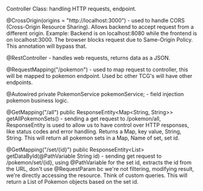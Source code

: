 Controller Class: handling HTTP requests, endpoint.

@CrossOrigin(origins = "http://localhost:3000") - used to handle CORS (Cross-Origin Resource Sharing). Allows backend to accept request from a different origin.
Example: Backend is on localhost:8080 while the frontend is on localhost:3000. The browser blocks request due to Same-Origin Policy. This annotation will bypass that.

@RestController - handles web requests, returns data as a JSON.

@RequestMapping("/pokemon") - used to map request to controller, this will be mapped to pokemon endpoint. Used bc other TCG's will have other endpoints.

@Autowired
private PokemonService pokemonService; - field injection pokemon business logic.

@GetMapping("/all")
public ResponseEntity<Map<String, String>> getAllPokemonSets() - sending a get request to /pokemon/all, ResponseEntity is used to allow us to have control over HTTP responses,
like status codes and error handling. Returns a Map, key value, String, String. This will return all pokemon sets in a Map, Name of set, set id.

@GetMapping("/set/{id}")
public ResponseEntity<List<Pokemon>> getDataById(@PathVariable String id) - sending get request to /pokemon/set/{id}, using @PathVariable for the set id, extracts the id from the URL,
don't use @RequestParam bc we're not filtering, modifying result, we're directly accessing the resource. Think of custom queries. This will return a List of Pokemon objects based on the set id.

